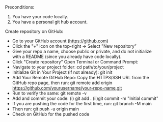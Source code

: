 Preconditions:
1. You have your code locally.
2. You have a personal git hub account.

Create repository on GitHub:
- Go to your GitHub account (https://github.com)
- Click the "+" icon on the top-right → Select "New repository”
- Give your repo a name, choose public or private, and do not initialize with a README (since you already have code locally).
- Click "Create repository”
Open Terminal or Command Prompt: 
- Navigate to your project folder: cd path/to/your/project
- Initialize Git in Your Project (if not already): git init
- Add Your Remote GitHub Repo: Copy the HTTPS/SSH URL from the GitHub repo page, then run: git remote add origin https://github.com/yourusername/your-repo-name.git
- Run to verify the same: git remote -v
- Add and commit your code: (i) git add . (ii)git commit -m "Initial commit"
- If you are pushing the code for the first time, run: git branch -M main
- Then run: git push -u origin main
- Check on GitHub for the pushed code



